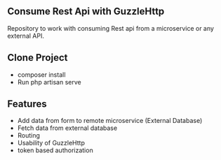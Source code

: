 
## Consume Rest Api with GuzzleHttp
Repository to work with consuming Rest api from a microservice or any external API.

## Clone Project
- composer install
- Run php artisan serve

## Features
- Add data from form to remote microservice (External Database)
- Fetch data from external database
- Routing
- Usability of GuzzleHttp
- token based authorization
